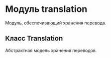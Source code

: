 # Модуль translation

Модуль, обеспечивающий хранения перевода.

## Класс Translation

Абстрактная модель хранения переводов.